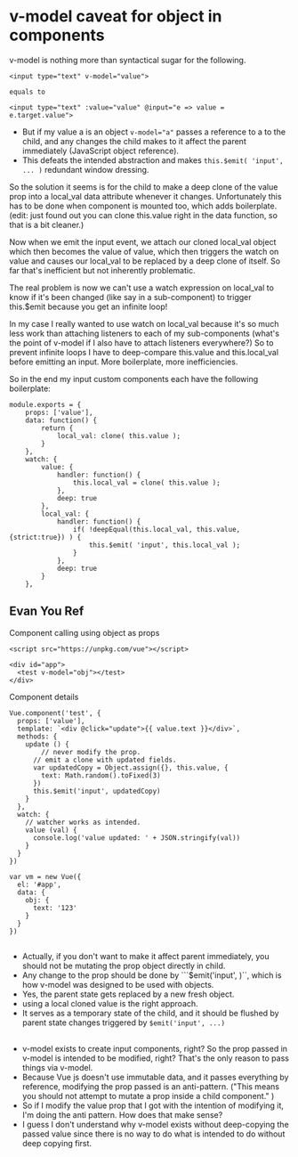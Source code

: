 # v-model caveat for object in components

v-model is nothing more than syntactical sugar for the following.

```
<input type="text" v-model="value">

equals to 

<input type="text" :value="value" @input="e => value = e.target.value">
```

- But if my value a is an object ```v-model="a"``` passes a reference to a to the child, and any changes the child makes to it affect the parent immediately (JavaScript object reference). 
- This defeats the intended abstraction and makes ```this.$emit( 'input', ... )``` redundant window dressing.

So the solution it seems is for the child to make a deep clone of the value prop into a local_val data attribute whenever it changes. Unfortunately this has to be done when component is mounted too, which adds boilerplate. (edit: just found out you can clone this.value right in the data function, so that is a bit cleaner.)

Now when we emit the input event, we attach our cloned local_val object which then becomes the value of value, which then triggers the watch on value and causes our local_val to be replaced by a deep clone of itself. So far that's inefficient but not inherently problematic.

The real problem is now we can't use a watch expression on local_val to know if it's been changed (like say in a sub-component) to trigger this.$emit because you get an infinite loop!

In my case I really wanted to use watch on local_val because it's so much less work than attaching listeners to each of my sub-components (what's the point of v-model if I also have to attach listeners everywhere?) So to prevent infinite loops I have to deep-compare this.value and this.local_val before emitting an input. More boilerplate, more inefficiencies.

So in the end my input custom components each have the following boilerplate:

```
module.exports = {
	props: ['value'],
	data: function() {
		return {
			local_val: clone( this.value );
		}
	},
	watch: {
		value: {
			handler: function() {
				this.local_val = clone( this.value );
			},
			deep: true
		},
		local_val: {
			handler: function() {
				if( !deepEqual(this.local_val, this.value, {strict:true}) ) {
					this.$emit( 'input', this.local_val );
				}
			},
			deep: true
		}
	},
```

## Evan You Ref

Component calling using object as props 

```
<script src="https://unpkg.com/vue"></script>

<div id="app">
  <test v-model="obj"></test>
</div>

```
Component details 

```
Vue.component('test', {
  props: ['value'],
  template: `<div @click="update">{{ value.text }}</div>`,
  methods: {
    update () {
    	// never modify the prop.
      // emit a clone with updated fields.
      var updatedCopy = Object.assign({}, this.value, {
        text: Math.random().toFixed(3)
      })
      this.$emit('input', updatedCopy)
    }
  },
  watch: {
    // watcher works as intended.
    value (val) {
      console.log('value updated: ' + JSON.stringify(val))
    }
  }
})

var vm = new Vue({
  el: '#app',
  data: {
    obj: {
      text: '123'
    }
  }
})
```
## 
- Actually, if you don't want to make it affect parent immediately, you should not be mutating the prop object directly in child. 
- Any change to the prop should be done by ```$emit('input', <mutated clone>)``, which is how v-model was designed to be used with objects. 
- Yes, the parent state gets replaced by a new fresh object.
- using a local cloned value is the right approach. 
- It serves as a temporary state of the child, and it should be flushed by parent state changes triggered by ```$emit('input', ...)```


## 

- v-model exists to create input components, right? So the prop passed in v-model is intended to be modified, right? That's the only reason to pass things via v-model.
- Because Vue js doesn't use immutable data, and it passes everything by reference, modifying the prop passed is an anti-pattern. ("This means you should not attempt to mutate a prop inside a child component." )
- So if I modify the value prop that I got with the intention of modifying it, I'm doing the anti pattern. How does that make sense?
- I guess I don't understand why v-model exists without deep-copying the passed value since there is no way to do what is intended to do without deep copying first.

